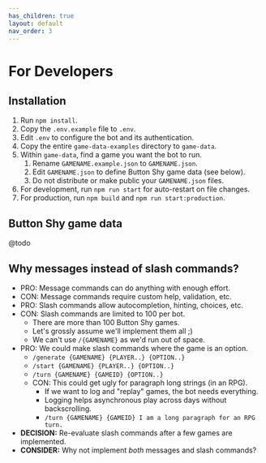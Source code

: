 ```yaml
---
has_children: true
layout: default
nav_order: 3
---
```


# For Developers

## Installation

1. Run `npm install`.
2. Copy the `.env.example` file to `.env`.
3. Edit `.env` to configure the bot and its authentication.
4. Copy the entire `game-data-examples` directory to `game-data`.
5. Within `game-data`, find a game you want the bot to run.
   1. Rename `GAMENAME.example.json` to `GAMENAME.json`. 
   2. Edit `GAMENAME.json` to define Button Shy game data (see below).
   3. Do not distribute or make public your `GAMENAME.json` files.
7. For development, run `npm run start` for auto-restart on file changes.
8. For production, run `npm build` and `npm run start:production`.

## Button Shy game data

@todo

## Why messages instead of slash commands?

- PRO: Message commands can do anything with enough effort.
- CON: Message commands require custom help, validation, etc.
- PRO: Slash commands allow autocompletion, hinting, choices, etc.
- CON: Slash commands are limited to 100 per bot.
  - There are more than 100 Button Shy games.
  - Let's grossly assume we'll implement them all ;)
  - We can't use `/{GAMENAME}` as we'd run out of space.
- PRO: We could make slash commands where the game is an option.
  - `/generate {GAMENAME} {PLAYER..} {OPTION..}`
  - `/start {GAMENAME} {PLAYER..} {OPTION..}`
  - `/turn {GAMENAME} {GAMEID} {OPTION..}`
  - CON: This could get ugly for paragraph long strings (in an RPG).
    - If we want to log and "replay" games, the bot needs everything.
    - Logging helps asynchronous play across days without backscrolling.
    - `/turn {GAMENAME} {GAMEID} I am a long paragraph for an RPG turn.`
- **DECISION:** Re-evaluate slash commands after a few games are implemented.
- **CONSIDER:** Why not implement _both_ messages and slash commands?
